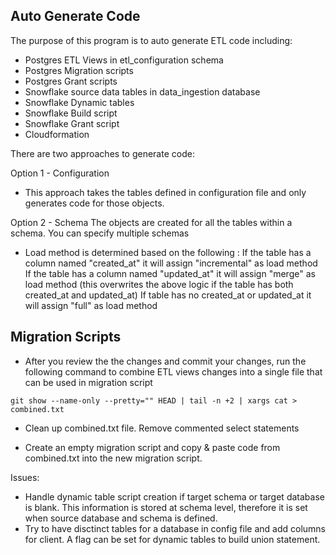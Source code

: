 ## Auto Generate Code 

The purpose of this program is to auto generate ETL code including:
  - Postgres ETL Views in etl_configuration schema 
  - Postgres Migration scripts 
  - Postgres Grant scripts
  - Snowflake source data tables in data_ingestion database 
  - Snowflake Dynamic tables 
  - Snowflake Build script
  - Snowflake Grant script
  - Cloudformation 


There are two approaches to generate code:

Option 1 - Configuration 
- This approach takes the tables defined in configuration file and only generates code for those objects. 


Option 2 - Schema
The objects are created for all the tables within a schema. You can specify multiple schemas
- Load method is determined based on the following :
    If the table has a column named "created_at" it will assign "incremental" as load method
    If the table has a column named "updated_at" it will assign "merge" as load method (this overwrites the above logic if the table has both created_at and updated_at)
    If table has no created_at or updated_at it will assign "full" as load method



## Migration Scripts

- After you review the the changes and commit your changes, run the following command to combine ETL views changes into a single file that can be used in migration script

```
git show --name-only --pretty="" HEAD | tail -n +2 | xargs cat > combined.txt
```

- Clean up combined.txt file. Remove commented select statements

- Create an empty migration script and copy & paste code from combined.txt into the new migration script. 


Issues:
- Handle dynamic table script creation if target schema or target database is blank. This information is stored at schema level, therefore it is set when 
source database and schema is defined. 
- Try to have disctinct tables for a database in config file and add columns for client. A flag can be set for dynamic tables to build union statement. 